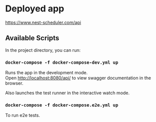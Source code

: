 # Deployed app

https://www.nest-scheduler.com/api

## Available Scripts

In the project directory, you can run:

### `docker-compose -f docker-compose-dev.yml up`

Runs the app in the development mode.\
Open [http://localhost:8080/api/](http://localhost:8080/api/) to view swagger documentation in the browser.

Also launches the test runner in the interactive watch mode.

### `docker-compose -f docker-compose.e2e.yml up`

To run e2e tests.
